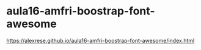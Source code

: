 # aula16-amfri-boostrap-font-awesome
https://alexrese.github.io/aula16-amfri-boostrap-font-awesome/index.html
